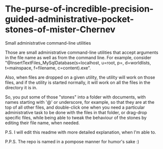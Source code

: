# The-purse-of-incredible-precision-guided-administrative-pocket-stones-of-mister-Chernev
Small administrative command-line utilities

Those are small administrative command-line utilities that accept arguments in the file name as well as from the command line. For example, consider "@InsertTextFiles_MySqlDatabase(s=localhost, u=root, p=, d=worldlists, t=mainspace, f=filename, c=content).exe". 

Also, when files are dropped on a given utility, the utility will work on those files, and if the utility is started normally, it will work on all the files in the directory it is in.

So, you put some of those "stones" into a folder with documents, with names starting with '@' or underscore, for example, so that they are at the top of all other files, and double-click one when you need a particular administrative task to be done with the files in that folder, or drag-drop specific files, while being able to tweak the behaviour of the stones by editing their file name, when needed.



P.S. I will edit this readme with more detailed explanation, when I'm able to.

P.P.S. The repo is named in a pompose manner for humor's sake :)
